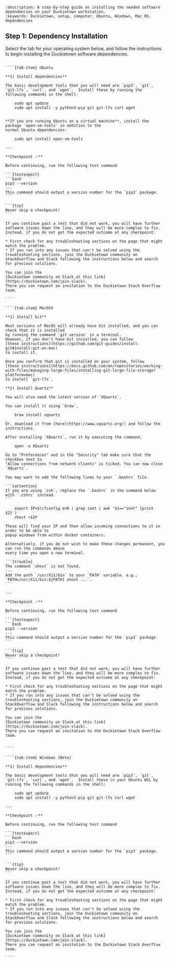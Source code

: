 ```{seo}
:description: A step-by-step guide on installing the needed software dependencies on your Duckietown workstation.
:keywords: Duckietown, setup, computer, Ubuntu, Windows, Mac OS, dependencies
```

## Step 1: Dependency Installation

Select the tab for your operating system below, and follow the instructions to begin installing the Duckietown software dependencies.

`````{tab-set}

````{tab-item} Ubuntu

**1) Install dependencies**

The basic development tools that you will need are `pip3`, `git`, `git-lfs`, `curl`, and `wget`.  Install these by running the 
following commands in the shell:

    sudo apt update
    sudo apt install -y python3-pip git git-lfs curl wget


**If you are running Ubuntu on a virtual machine**, install the package `open-vm-tools` in addition to the 
normal Ubuntu dependencies:

    sudo apt install open-vm-tools

---

**Checkpoint ✅**

Before continuing, run the following test command

```{testexpect}
```bash 
pip3 --version
---
This command should output a version number for the `pip3` package.
```

```{tip}
Never skip a checkpoint!
```

If you continue past a test that did not work, you will have further software issues down the line, and they will be more complex to fix. Instead, if you do not get the expected outcome at any checkpoint:

* First check for any troubleshooting sections on the page that might match the problem.
* If you run into any issues that can't be solved using the troubleshooting sections, join the Duckietown community on StackOverflow and Slack following the instructions below and search for previous solutions.

You can join the 
[Duckietown community on Slack at this link](https://duckietown.com/join-slack). 
There you can request an invitation to the Duckietown Stack Overflow team.

````

````{tab-item} MacOSX

**1) Install Git**

Most versions of MacOS will already have Git installed, and you can check that it is installed
by running the command `git version` in a terminal. 
However, if you don't have Git installed, you can follow 
[these instructions](https://github.com/git-guides/install-git#install-git-on-mac) 
to install it.

Once you confirm that git is installed on your system, follow 
[these instructions](https://docs.github.com/en/repositories/working-with-files/managing-large-files/installing-git-large-file-storage?platform=mac)
to install `git-lfs`.

**2) Install Quartz**

You will also need the latest version of `XQuartz`.

You can install it using `brew`,

    brew install xquartz

Or, download it from [here](https://www.xquartz.org/) and follow the instructions.

After installing `XQuartz`, run it by executing the command,

    open -a XQuartz

Go to "Preferences" and in the "Security" tab make sure that the checkbox next to 
"Allow connections from network clients" is ticked. You can now close `XQuartz`.

You may want to add the following lines to your `.bashrc` file.

```{attention}
If you are using `zsh`, replace the `.bashrc` in the command below with `.zshrc` instead.
```

    export IP=$(ifconfig en0 | grep inet | awk '$1=="inet" {print $2}')
    xhost +$IP

These will find your IP and then allow incoming connections to it in order to be able to 
popup windows from within docker containers.

Alternatively, if you do not wish to make these changes permanent, you can run the commands above 
every time you open a new terminal.

```{trouble}
The command `xhost` is not found.
---
Add the path `/usr/X11/bin` to your `PATH` variable. e.g., `PATH=/usr/X11/bin:${PATH} xhost ...`.
```

---

**Checkpoint ✅**

Before continuing, run the following test command

```{testexpect}
```bash 
pip3 --version
---
This command should output a version number for the `pip3` package.
```

```{tip}
Never skip a checkpoint!  
```

If you continue past a test that did not work, you will have further software issues down the line, and they will be more complex to fix. Instead, if you do not get the expected outcome at any checkpoint:

* First check for any troubleshooting sections on the page that might match the problem.
* If you run into any issues that can't be solved using the troubleshooting sections, join the Duckietown community on StackOverflow and Slack following the instructions below and search for previous solutions.

You can join the 
[Duckietown community on Slack at this link](https://duckietown.com/join-slack). 
There you can request an invitation to the Duckietown Stack Overflow team.


````

````{tab-item} Windows (Beta)

**1) Install dependencies**

The basic development tools that you will need are `pip3`, `git`, `git-lfs`, `curl`, and `wget`.  Install these in your Ubuntu WSL by running the following commands in the shell:

    sudo apt update
    sudo apt install -y python3-pip git git-lfs curl wget

---

**Checkpoint ✅**

Before continuing, run the following test command

```{testexpect}
```bash 
pip3 --version
---
This command should output a version number for the `pip3` package.
```

```{tip}
Never skip a checkpoint!
```

If you continue past a test that did not work, you will have further software issues down the line, and they will be more complex to fix. Instead, if you do not get the expected outcome at any checkpoint:

* First check for any troubleshooting sections on the page that might match the problem.
* If you run into any issues that can't be solved using the troubleshooting sections, join the Duckietown community on StackOverflow and Slack following the instructions below and search for previous solutions.

You can join the 
[Duckietown community on Slack at this link](https://duckietown.com/join-slack). 
There you can request an invitation to the Duckietown Stack Overflow team.

````

`````
